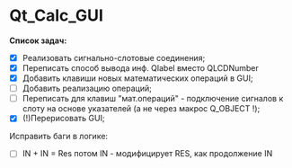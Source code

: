 # Qt_Calc_GUI

**Список задач:**

- [x] Реализовать сигнально-слотовые соединения;
- [x] Переписать способ вывода инф. Qlabel вместо QLCDNumber
- [x] Добавить клавиши новых математических операций в GUI;
- [ ] Добавить реализацию операций;
- [ ] Переписать для клавиш "мат.операций" - подключение сигналов к слоту на основе указателей
(а не через макрос Q_OBJECT !);
- [x] (!)Перерисовать GUI;

Исправить баги в логике:

- [ ] IN + IN = Res потом IN - модифицирует RES, как продолжение IN
